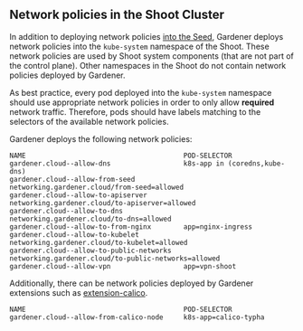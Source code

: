 ## Network policies in the Shoot Cluster

In addition to deploying network policies [into the Seed](../development/seed_network_policies.md),
Gardener deploys network policies into the `kube-system` namespace of the Shoot.
These network policies are used by Shoot system components (that are not part of the control plane).
Other namespaces in the Shoot do not contain network policies deployed by Gardener.

As best practice, every pod deployed into the `kube-system` namespace should use appropriate network policies in order to only allow **required** network traffic.
Therefore, pods should have labels matching to the selectors of the available network policies.

Gardener deploys the following network policies:
```
NAME                                       POD-SELECTOR
gardener.cloud--allow-dns                  k8s-app in (coredns,kube-dns)
gardener.cloud--allow-from-seed            networking.gardener.cloud/from-seed=allowed
gardener.cloud--allow-to-apiserver         networking.gardener.cloud/to-apiserver=allowed
gardener.cloud--allow-to-dns               networking.gardener.cloud/to-dns=allowed
gardener.cloud--allow-to-from-nginx        app=nginx-ingress
gardener.cloud--allow-to-kubelet           networking.gardener.cloud/to-kubelet=allowed
gardener.cloud--allow-to-public-networks   networking.gardener.cloud/to-public-networks=allowed
gardener.cloud--allow-vpn                  app=vpn-shoot
```

Additionally, there can be network policies deployed by Gardener extensions such as [extension-calico](https://github.com/gardener/gardener-extension-networking-calico).
```
NAME                                       POD-SELECTOR
gardener.cloud--allow-from-calico-node     k8s-app=calico-typha
```